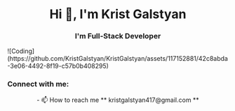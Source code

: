 <h1 align="center">Hi 👋, I'm Krist Galstyan</h1>
<h3 align="center">I'm Full-Stack Developer</h3>
![Coding](https://github.com/KristGalstyan/KristGalstyan/assets/117152881/42c8abda-3e06-4492-8f19-c57b0b408295)

<h3 align="left">Connect with me:</h3>
<p align="center">
- 📫 How to reach me 
  **
  kristgalstyan417@gmail.com
  **
</p>

